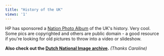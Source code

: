 ```yaml
---
title: "History of the UK"
views: '1'
---
```

<p>HP has sponsored a <a href="https://www.nationalphotoalbum.co.uk">Nation Photo Album</a> of the UK's history.  Very cool.  Some pics are copyrighted and others are public domain - a good resource if you're looking for old pictures to throw into a video or slideshow.</p>
<p><strong>Also check out the <a href="https://beeldbank.nationaalarchief.nl/">Dutch National Image archive</a>.</strong><i> (Thanks Caroline)</i></p>
